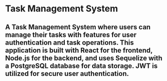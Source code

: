 # Task Management System
## A Task Management System where users can manage their tasks with features for user authentication and task operations. This application is built with React for the frontend, Node.js for the backend, and uses Sequelize with a PostgreSQL database for data storage. JWT is utilized for secure user authentication.